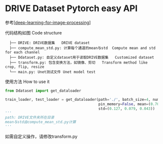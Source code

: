 # DRIVE Dataset Pytorch easy API

参考[[deep-learning-for-image-processing](https://github.com/WZMIAOMIAO/deep-learning-for-image-processing/tree/master)]

代码结构如图	Code structure

```
  ├── DRIVE: DRIVE数据集	DRIVE dataset
  ├── compute_mean_std.py: 计算每个通道的mean与std	Compute mean and std for each channel
  ├── Ddataset.py: 自定义dataset用于读取DRIVE数据集	Customized dataset
  ├── transform.py: 包含变换方法，如镜像、剪切	Transform method like crop, flip, resize
  └── main.py: Unet测试文件	Unet model test
```

使用方法	How to use it

```python
from Ddataset import get_dataloader

train_loader, test_loader = get_dataloader(path='./', batch_size=4, num_workers=4, shuffle=False, 
                                           pin_memory=False, mean=(0.709, 0.381, 0.224), 
                                           std=(0.127, 0.079, 0.043))
'''
path: DRIVE文件夹所在目录
mean与std由compute_mean_std.py计算
'''
```

如需自定义操作，请修改transform.py